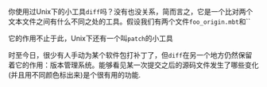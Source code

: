 你使用过Unix下的小工具`diff`吗？没有也没关系，简而言之，它是一个比对两个文本文件之间有什么不同之处的工具。假设我们有两个文件`foo_origin.mbt`和``



它的作用不止于此，Unix下还有一个叫`patch`的小工具

时至今日，很少有人手动为某个软件包打补丁了，但`diff`在另一个地方仍然保留着它的作用：版本管理系统。能够看见某一次提交之后的源码文件发生了哪些变化(并且用不同颜色标出来)是个很有用的功能.